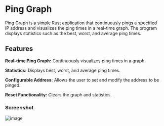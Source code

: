 # Ping Graph
Ping Graph is a simple Rust application that continuously pings a specified IP address and visualizes the ping times in a real-time graph. The program displays statistics such as the best, worst, and average ping times.

## Features
**Real-time Ping Graph:** Continuously visualizes ping times in a graph.

**Statistics:** Displays best, worst, and average ping times.

**Configurable Address:** Allows the user to set and modify the address to be pinged.

**Reset Functionality:** Clears the graph and statistics.

### Screenshot
![image](https://github.com/user-attachments/assets/6f86d1d8-fe26-4946-b1f2-51530ef4c300)
